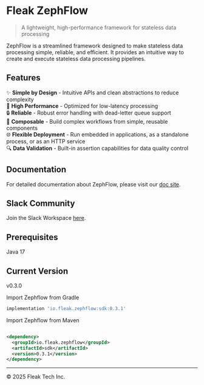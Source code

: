 # Fleak ZephFlow

> A lightweight, high-performance framework for stateless data processing

ZephFlow is a streamlined framework designed to make stateless data processing simple, reliable, and efficient. It
provides an intuitive way to create and execute stateless data processing pipelines.

## Features

✨ **Simple by Design** - Intuitive APIs and clean abstractions to reduce complexity  
🚀 **High Performance** - Optimized for low-latency processing  
🔒 **Reliable** - Robust error handling with dead-letter queue support  
🧩 **Composable** - Build complex workflows from simple, reusable components  
🌐 **Flexible Deployment** - Run embedded in applications, as a standalone process, or as an HTTP service  
🔍 **Data Validation** - Built-in assertion capabilities for data quality control

## Documentation

For detailed documentation about ZephFlow, please visit our [doc site](https://docs.fleak.ai/zephflow).

## Slack Community
Join the Slack Workspace [here](https://join.slack.com/t/fleak-hq/shared_invite/zt-361k9cnhf-9~mmjpOH1IbZfRxeXplfKA).

## Prerequisites
Java 17

## Current Version
v0.3.0

Import Zephflow from Gradle
```groovy
implementation 'io.fleak.zephflow:sdk:0.3.1'
```

Import Zephflow from Maven
```xml

<dependency>
  <groupId>io.fleak.zephflow</groupId>
  <artifactId>sdk</artifactId>
  <version>0.3.1</version>
</dependency>
```


---

© 2025 Fleak Tech Inc.